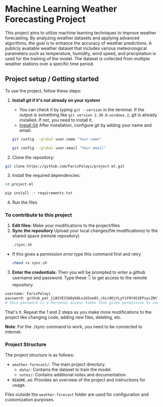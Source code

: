# Machine Learning Weather Forecasting Project

This project aims to utilize machine learning techniques to improve weather forecasting. By analyzing weather datasets and applying advanced algorithms, the goal is to enhance the accuracy of weather predictions. A publicly available weather dataset that includes various meteorological parameters such as temperature, humidity, wind speed, and precipitation is used for the training of the model. The dataset is collected from multiple weather stations over a specific time period.

## Project setup / Getting started

To use the project, follow these steps:

1. **Install git if it's not already on your system**
   - You can check it by typing `git --version` in the terminal. If the output is something like `git version 2.30.0.windows.2`, git is already installed. If not, you need to install it.
   - [Install Git](https://git-scm.com/downloads)
     After installation, configure git by adding your name and email:
   ```bash
   git config --global user.name "Your name"
   ```
   ```bash
   git config --global user.email "Your email"
   ```

2. Clone the repository:

```bash
git clone https://github.com/FarisPalayi/project-ml.git
```

3. Install the required dependencies:

```bash
cd project-ml
```

```bash
pip install -r requirements.txt
```

4. Run the files

### To contribute to this project

1. **Edit files:**
   Make your modifications to the project/files
2. **Sync the repository**
   Upload your local changes(file modifications) to the shared space (remote repository)
   ```bash
   ./sync.sh
   ```

- If this gives a _permission error_ type this command first and retry
  ```bash
  chmod +x sync.sh
  ```

3. **Enter the credentials:**
   Then you will be prompted to enter a github username and password. Type these 👇 to get access to the remote repository.

```bash
username: FarisPalayi
password: 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
# this password is a Personal access token that gives permission to use this project repository
```

That's it. Repeat the 1 and 2 steps as you make more modifications to the project like changing code, adding new files, deleting, etc.

**Note**: For the ./sync command to work, you need to be connected to internet.

### Project Structure

The project structure is as follows:

- `weather-forecast/`: The main project directory.
  - `data/`: Contains the dataset to train the model.
  - `notes/`: Contains additional notes and documentation.
- `README.md`: Provides an overview of the project and instructions for usage.

Files outside the `weather-forecast` folder are used for configuration and customization purposes.
